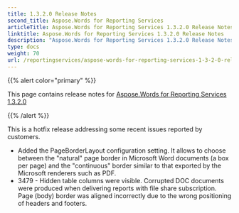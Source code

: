 ```yaml
---
title: 1.3.2.0 Release Notes
second_title: Aspose.Words for Reporting Services
articleTitle: Aspose.Words for Reporting Services 1.3.2.0 Release Notes
linktitle: Aspose.Words for Reporting Services 1.3.2.0 Release Notes
description: "Aspose.Words for Reporting Services 1.3.2.0 Release Notes – the latest updates and fixes."
type: docs
weight: 70
url: /reportingservices/aspose-words-for-reporting-services-1-3-2-0-release-notes/
---
```


{{% alert color="primary" %}}

This page contains release notes for [Aspose.Words for Reporting Services 1.3.2.0](https://downloads.aspose.com/words/reportingservices/new-releases/aspose.words-for-reporting-services-1.3.2.0/)

{{% /alert %}}

This is a hotfix release addressing some recent issues reported by customers.

- Added the PageBorderLayout configuration setting. It allows to choose between the "natural" page border in Microsoft Word documents (a box per page) and the "continuous" border similar to that exported by the Microsoft renderers such as PDF.
- 3479 - Hidden table columns were visible.
  Corrupted DOC documents were produced when delivering reports with file share subscription. 
  Page (body) border was aligned incorrectly due to the wrong positioning of headers and footers. 
